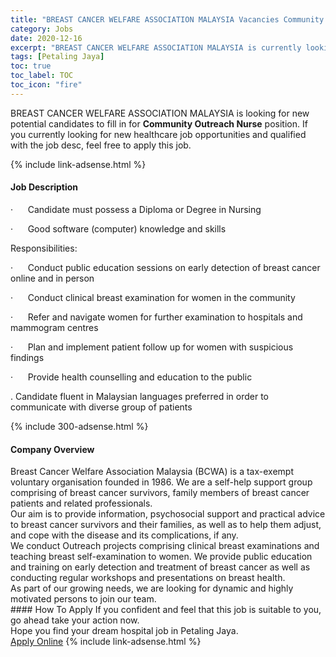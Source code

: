 ```yaml
---
title: "BREAST CANCER WELFARE ASSOCIATION MALAYSIA Vacancies Community Outreach Nurse" 
category: Jobs 
date: 2020-12-16 
excerpt: "BREAST CANCER WELFARE ASSOCIATION MALAYSIA is currently looking for suitable person to fill in the Community Outreach Nurse which positioned at Petaling Jaya" 
tags: [Petaling Jaya] 
toc: true 
toc_label: TOC 
toc_icon: "fire" 
--- 
```


<p>BREAST CANCER WELFARE ASSOCIATION MALAYSIA is looking for new potential candidates to fill in for <b>Community Outreach Nurse</b> position. If you currently looking for new healthcare job opportunities and qualified with the job desc, feel free to apply this job.
</p>{% include link-adsense.html %} 
<div><div><div><h4>Job Description</h4></div></div><div><div><span><div><p>&#183;&#160;&#160;&#160;&#160;&#160;&#160;Candidate must possess a Diploma or Degree in Nursing</p><p>&#183;&#160;&#160;&#160;&#160;&#160;&#160;Good software (computer) knowledge and skills</p><p>Responsibilities:</p><p>&#183;&#160;&#160;&#160;&#160;&#160;&#160;Conduct public education sessions on early detection of breast cancer online and in person</p><p>&#183;&#160;&#160;&#160;&#160;&#160;&#160;Conduct clinical breast examination for women in the community&#160;</p><p>&#183;&#160;&#160;&#160;&#160;&#160;&#160;Refer and navigate women for further examination to hospitals and mammogram centres</p><p>&#183;&#160;&#160;&#160;&#160;&#160;&#160;Plan and implement patient follow up for women with suspicious findings</p><p>&#183;&#160;&#160;&#160;&#160;&#160;&#160;Provide health counselling and education to the public&#160;</p><p>. Candidate fluent in Malaysian languages preferred in order to communicate with diverse group of patients</p></div></span></div></div></div> 
{% include 300-adsense.html %} 
<div><div><div><h4>Company Overview</h4></div></div><div><div><span><div><div>Breast Cancer Welfare Association Malaysia (BCWA) is a tax-exempt voluntary organisation founded in 1986. We are a self-help support group comprising of breast cancer survivors, family members of breast cancer patients and related professionals.&#160;</div>
<div>Our aim is to provide information, psychosocial support and practical advice to breast cancer survivors and their families, as well as to help them adjust, and cope with the disease and its complications, if any.</div>
<div>We conduct Outreach projects comprising clinical breast examinations and teaching breast self-examination to women. We provide public education and training on early detection and treatment of breast cancer as well as conducting regular workshops and presentations on breast health.</div>
<div>As part of our growing needs, we are looking for dynamic and highly motivated persons to join our team.</div></div></span></div></div></div> 
#### How To Apply 
If you confident and feel that this job is suitable to you, go ahead take your action now. <br/> 
Hope you find your dream hospital job in Petaling Jaya. <br/> 
<a href="https://www.jobstreet.com.my/en/job/community-outreach-nurse-4444196?jobId=jobstreet-my-job-4444196&sectionRank=22&token=0~b8ed6501-0983-471c-bed7-364adb192ce5&fr=SRP%20View%20In%20New%20Ta" class="btn btn--warning" target="_blank" rel="nofollow noopenner">Apply Online</a> 
{% include link-adsense.html %} 